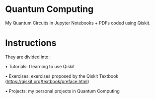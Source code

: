 # Quantum Computing

My Quantum Circuits in Jupyter Notebooks + PDFs coded using Qiskit.

# Instructions

They are divided into:

  • Tutorials: I learning to use Qiskit
  
  • Exercises: exercises proposed by the Qiskit Textbook (https://qiskit.org/textbook/preface.html)
  
  • Projects: my personal projects in Quantum Computing
